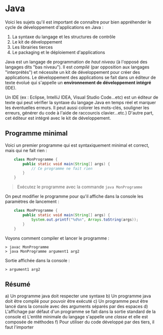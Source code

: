 # Java

Voici les sujets qu'il est important de connaître pour bien appréhender le cycle 
de développement d'applications en Java :

1) La syntaxe du langage et les structures de contrôle
2) Le kit de développement
3) Les librairies tierces
4) Le packaging et le déploiement d'applications

Java est un langage de programmation de _haut niveau_ (à l'opposé des langages 
dits "bas niveau"). Il est _compilé_ (par opposition aux langages "interprétés") 
et nécessite un kit de développement pour créer des applications. Le 
développement des applications se fait dans un éditeur de texte évolué qui 
s'appelle un **environnement de développement intégré** (IDE). 

Un IDE (ex : Eclipse, IntelliJ IDEA, Visual Studio Code...etc) est un éditeur de 
texte qui peut vérifier la syntaxe du langage Java en temps réel et marquer les 
éventuelles erreurs. Il peut aussi colorer les mots-clés, souligner les erreurs, 
générer du code à l'aide de raccourcis clavier...etc.) D'autre part, cet éditeur
est intégré avec le kit de développement.



## Programme minimal

Voici un premier programme qui est syntaxiquement minimal et correct, mais qui 
ne fait rien :

```java
	class MonProgramme {
		public static void main(String[] args) {
			// Ce programme ne fait rien
		}
	}
```

> Exécutez le programme avec la commande `java MonProgramme`

On peut modifier le programme pour qu'il affiche dans la console les paramètres 
de lancement :

```java
	class MonProgramme {
		public static void main(String[] args) {
			System.out.printf("%d%n", Arrays.toString(args));
		}
	}
```

Voyons comment compiler et lancer le programme :

	> javac MonProgramme
	> java MonProgramme argument1 arg2
	
Sortie affichée dans la console :
	
	> argument1 arg2

## Résumé

a) Un programme java doit respecter une syntaxe
b) Un programme java doit être compilé pour pouvoir être exécuté
c) Un programme peut être lancé dans la console avec des arguments séparés par des espaces
d) L'affichage par défaut d'un programme se fait dans la sortie standard de la console
e) L'entité minimale du langage s'appelle une *classe* et elle est composée de méthodes
f) Pour utiliser du code développé par des tiers, il faut l'importer
